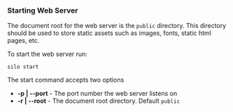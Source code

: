 ### Starting Web Server
The document root for the web server is the `public` directory. 
This directory should be used to store static assets such as images,
fonts, static html pages, etc.

To start the web server run:

`silo start`

The start command accepts two options
* **-p | --port** - The port number the web server listens on
* **-r | --root** - The document root directory. Default `public`